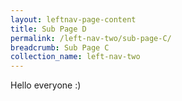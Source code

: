 ```yaml
---
layout: leftnav-page-content
title: Sub Page D
permalink: /left-nav-two/sub-page-C/
breadcrumb: Sub Page C
collection_name: left-nav-two
---
```


Hello everyone :)
